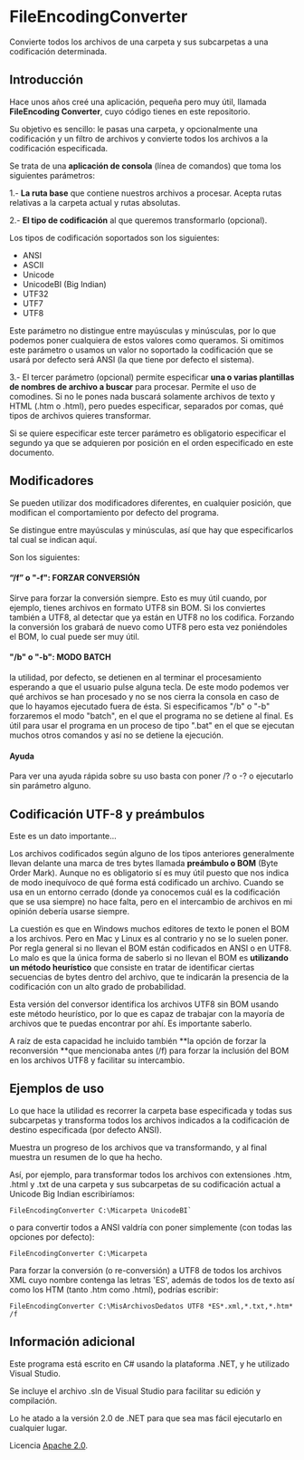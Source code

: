# FileEncodingConverter
Convierte todos los archivos de una carpeta y sus subcarpetas a una codificación determinada.

## Introducción
Hace unos años creé una aplicación, pequeña pero muy útil, llamada **FileEncoding Converter**, cuyo código tienes en este repositorio.

Su objetivo es sencillo: le pasas una carpeta, y opcionalmente una codificación y un filtro de archivos y convierte todos los archivos a la codificación especificada.

Se trata de una **aplicación de consola** (línea de comandos) que toma los siguientes parámetros:

1.- **La ruta base** que contiene nuestros archivos a procesar. Acepta rutas relativas a la carpeta actual y rutas absolutas.

2.- **El tipo de codificación** al que queremos transformarlo (opcional).

Los tipos de codificación soportados son los siguientes:

- ANSI
- ASCII
- Unicode
- UnicodeBI (Big Indian)
- UTF32
- UTF7
- UTF8

Este parámetro no distingue entre mayúsculas y minúsculas, por lo que podemos poner cualquiera de estos valores como queramos. Si omitimos este parámetro o usamos un valor no soportado la codificación que se usará por defecto será ANSI (la que tiene por defecto el sistema).

3.- El tercer parámetro (opcional) permite especificar **una o varias plantillas de nombres de archivo a buscar** para procesar. Permite el uso de comodines. Si no le pones nada buscará solamente archivos de texto y HTML (.htm o .html), pero puedes especificar, separados por comas, qué tipos de archivos quieres transformar. 

Si se quiere especificar este tercer parámetro es obligatorio especificar el segundo ya que se adquieren por posición en el orden especificado en este documento.


## Modificadores
Se pueden utilizar dos modificadores diferentes, en cualquier posición, que modifican el comportamiento por defecto del programa.

Se distingue entre mayúsculas y minúsculas, así que hay que especificarlos tal cual se indican aquí.

Son los siguientes:

#### “/f” o "-f": FORZAR CONVERSIÓN

Sirve para forzar la conversión siempre. Esto es muy útil cuando, por ejemplo, tienes archivos en formato UTF8 sin BOM. Si los conviertes también a UTF8, al detectar que ya están en UTF8 no los codifica. Forzando la conversión los grabará de nuevo como UTF8 pero esta vez poniéndoles el BOM, lo cual puede ser muy útil.

#### "/b" o "-b": MODO BATCH
la utilidad, por defecto, se detienen en al terminar el procesamiento esperando a que el usuario pulse alguna tecla. De este modo podemos ver qué archivos se han procesado y no se nos cierra la consola en caso de que lo hayamos ejecutado fuera de ésta. Si especificamos "/b" o "-b" forzaremos el modo "batch", en el que el programa no se detiene al final. Es útil para usar el programa en un proceso de tipo ".bat" en el que se ejecutan muchos otros comandos y así no se detiene la ejecución.

#### Ayuda
Para ver una ayuda rápida sobre su uso basta con poner /? o -? o ejecutarlo sin parámetro alguno.

## Codificación UTF-8 y preámbulos

Este es un dato importante...

Los archivos codificados según alguno de los tipos anteriores generalmente llevan delante una marca de tres bytes llamada **preámbulo o BOM** (Byte Order Mark). Aunque no es obligatorio sí es muy útil puesto que nos indica de modo inequívoco de qué forma está codificado un archivo. Cuando se usa en un entorno cerrado (donde ya conocemos cuál es la codificación que se usa siempre) no hace falta, pero en el intercambio de archivos en mi opinión debería usarse siempre.

La cuestión es que en Windows muchos editores de texto le ponen el BOM a los archivos. Pero en Mac y Linux es al contrario y no se lo suelen poner. Por regla general si no llevan el BOM están codificados en ANSI o en UTF8. Lo malo es que la única forma de saberlo si no llevan el BOM es **utilizando un método heurístico** que consiste en tratar de identificar ciertas secuencias de bytes dentro del archivo, que te indicarán la presencia de la codificación con un alto grado de probabilidad.

Esta versión del conversor identifica los archivos UTF8 sin BOM usando este método heurístico, por lo que es capaz de trabajar con la mayoría de archivos que te puedas encontrar por ahí. Es importante saberlo.

A raíz de esta capacidad he incluido también **la opción de forzar la reconversión **que mencionaba antes (/f) para forzar la inclusión del BOM en los archivos UTF8 y facilitar su intercambio.

## Ejemplos de uso

Lo que hace la utilidad es recorrer la carpeta base especificada y todas sus subcarpetas y transforma todos los archivos indicados a la codificación de destino especificada (por defecto ANSI).

Muestra un progreso de los archivos que va transformando, y al final muestra un resumen de lo que ha hecho.

Así, por ejemplo, para transformar todos los archivos con extensiones .htm, .html y .txt de una carpeta y sus subcarpetas de su codificación actual a Unicode Big Indian escribiríamos:

```
FileEncodingConverter C:\Micarpeta UnicodeBI`
```

o para convertir todos a ANSI valdría con poner simplemente (con todas las opciones por defecto):

```
FileEncodingConverter C:\Micarpeta
```

Para forzar la conversión (o re-conversión) a UTF8 de todos los archivos XML cuyo nombre contenga las letras 'ES', además de todos los de texto así como los HTM (tanto .htm como .html), podrías escribir:

```
FileEncodingConverter C:\MisArchivosDedatos UTF8 *ES*.xml,*.txt,*.htm* /f
```

## Información adicional
Este programa está escrito en C# usando la plataforma .NET, y he utilizado Visual Studio.

Se incluye el archivo .sln de Visual Studio para facilitar su edición y compilación.

Lo he atado a la versión 2.0 de .NET para que sea mas fácil ejecutarlo en cualquier lugar.

Licencia [Apache 2.0](http://www.apache.org/licenses/LICENSE-2.0).